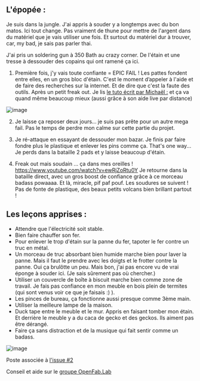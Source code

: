 ## L'épopée : 

Je suis dans la jungle. J'ai appris à souder y a longtemps avec du bon matos. Ici tout change. 
Pas vraiment de thune pour mettre de l'argent dans du matériel que je vais utiliser une fois. Et surtout du matériel dur à trouver, car, my bad, je sais pas parler thai. 

J'ai pris un soldering gun à 350 Bath au crazy corner. 
De l'étain et une tresse à dessouder des copains qui ont ramené ça ici. 

1. Première fois, j'y vais toute confiante = EPIC FAIL !
Les pattes fondent entre elles, en un gros bloc d'étain. 
C'est le moment d’appeler à l'aide et de faire des recherches sur la internet. Et de dire que c'est la faute des outils.
Après un petit freak out. Je lis [le tuto écrit par Michaël :](https://learn.bulbzone.net/cours/apprendre-a-souder-de-bonnes-bases/) et ça va quand même beaucoup mieux (aussi grâce à son aide live par distance)

 ![image](https://user-images.githubusercontent.com/25099826/35183175-4ddede9e-fe14-11e7-9954-4e80896fdf6e.png)

2. Je laisse ça reposer deux jours... je suis pas prête pour un autre mega fail. Pas le temps de perdre mon calme sur cette partie du projet.

3. Je ré-attaque en essayant de dessouder mon bazar. Je finis par faire fondre plus le plastique et enlever les pins comme ça. That's one way... Je perds dans la bataille 2 pads et y laisse beaucoup d'étain.

4. Freak out mais soudain ... ça dans mes oreilles !
https://www.youtube.com/watch?v=ewRjZoRtu0Y
Je retourne dans la bataille direct, avec un gros boost de confiance grâce à ce morceau badass powaaaa. 
Et là, miracle, pif paf pouf. Les soudures se suivent ! Pas de fonte de plastique, des beaux petits volcans bien brillant partout !

## Les leçons apprises : 

- Attendre que l'électricité soit stable.
- Bien faire chauffer son fer.
- Pour enlever le trop d'étain sur la panne du fer, tapoter le fer contre un truc en métal.
- Un morceau de truc absorbant bien humide marche bien pour laver la panne. Mais il faut le prendre avec les doigts et le frotter contre la panne. Oui ça brulôtte un peu. Mais bon, j'ai pas encore vu de vrai éponge à souder ici. (Je sais sûrement pas où chercher.)
- Utiliser un couvercle de boîte à biscuit marche bien comme zone de travail. Je fais pas confiance en mon meuble en bois plein de termites (qui sont venus voir ce que je faisais :) ).
- Les pinces de bureau, ça fonctionne aussi presque comme 3ème main.
- Utiliser la meilleure lampe de la maison.
- Duck tape entre le meuble et le mur. Appris en faisant tomber mon étain. Et derrière le meuble y a du caca de gecko et des geckos. Ils aiment pas être dérangé. 
- Faire ça sans distraction et de la musique qui fait sentir comme un badass.

![image](https://user-images.githubusercontent.com/25099826/35183194-7eb4463a-fe14-11e7-811e-f794c52bb79b.png)



Poste associée à [l'issue #2](https://github.com/zuperninja/blog/issues/2)

Conseil et aide sur le [groupe OpenFab.Lab](https://www.facebook.com/groups/openfablab.brussels/)




